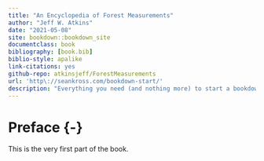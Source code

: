 ```yaml
--- 
title: "An Encyclopedia of Forest Measurements"
author: "Jeff W. Atkins"
date: "2021-05-08"
site: bookdown::bookdown_site
documentclass: book
bibliography: [book.bib]
biblio-style: apalike
link-citations: yes
github-repo: atkinsjeff/ForestMeasurements
url: 'http\://seankross.com/bookdown-start/'
description: "Everything you need (and nothing more) to start a bookdown book."
---
```


# Preface {-}

This is the very first part of the book.
